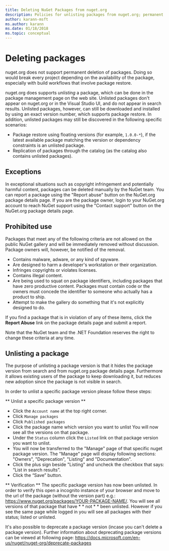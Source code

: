 ```yaml
---
title: Deleting NuGet Packages from nuget.org
description: Policies for unlisting packages from nuget.org; permanent deletion is not supported except when packages violate other policies.
author: karann-msft
ms.author: karann
ms.date: 01/18/2018
ms.topic: conceptual
---
```


# Deleting packages

nuget.org does not support permanent deletion of packages. Doing so would break every project depending on the availability of the package, especially with build workflows that involve package restore.

nuget.org does supports *unlisting* a package, which can be done in the package management page on the web site. Unlisted packages don't appear on nuget.org or in the Visual Studio UI, and do not appear in search results. Unlisted packages, however, can still be downloaded and installed by using an exact version number, which supports package restore. In addition, unlisted packages may still be discovered in the following specific scenarios:

- Package restore using floating versions (for example, `1.0.0-*`), if the latest available package matching the version or dependency constraints is an unlisted package.
- Replication of packages through the catalog (as the catalog also contains unlisted packages).

## Exceptions

In exceptional situations such as copyright infringement and potentially harmful content, packages can be deleted manually by the NuGet team. You can report a package using the "Report abuse" button on the NuGet.org package details page. If you are the package owner, login to your NuGet.org account to reach NuGet support using the "Contact support" button on the NuGet.org package details page.

## Prohibited use

Packages that meet any of the following criteria are not allowed on the public NuGet gallery and will be immediately removed without discussion. Package owners will, however, be notified of the removal.

- Contains malware, adware, or any kind of spyware.
- Are designed to harm a developer's workstation or their organization.
- Infringes copyrights or violates licenses.
- Contains illegal content.
- Are being used to squat on package identifiers, including packages that have zero productive content. Packages must contain code or the owners must concede the identifier to someone who actually has a product to ship.
- Attempt to make the gallery do something that it's not explicitly designed to do.

If you find a package that is in violation of any of these items, click the **Report Abuse** link on the package details page and submit a report.

Note that the NuGet team and the .NET Foundation reserves the right to change these criteria at any time.

## Unlisting a package
The purpose of unlisting a package version is that it hides the package version from search and from nuget.org package details page. Furthermore it allows existing users of the package to keep downloading it, but reduces new adoption since the package is not visible in search.

In order to unlist a specific package version please follow these steps:

** Unlist a specific package version **
- Click the `Account name` at the top right corner. 
- Click `Manage packages`
- Click `Published packages`
- Click the package name which version you want to unlist
You will now see all the versions on that package. 
- Under the `Status` column click the `Listed` link on that package version you want to unlist.
- You will now be transferred to the "Manage" page of that specific nuget package version. The "Manage" page will display following sections: "Owners", "Deprecation", "Listing" and "Documentation".
- Click the plus sign beside "Listing" and uncheck the checkbox that says: “List in search results”.
- Click the “Save” button.

** Verification **
The specific package version has now been unlisted. In order to verify this open a incognito instance of your browser and move to the url of the package (without the version part) e.g.: https://www.nuget.org/packages/YOUR-PACKAGE-NAME/. You will see all versions of that package that have * * not * * been unlisted. However if you see the same page while logged in you will see all packages with their status; listed or unlisted. 

It's also possible to deprecate a package version (incase you can't delete a package version). Further information about deprecating package versions can be viewed at following page: https://docs.microsoft.com/en-us/nuget/nuget-org/deprecate-packages


